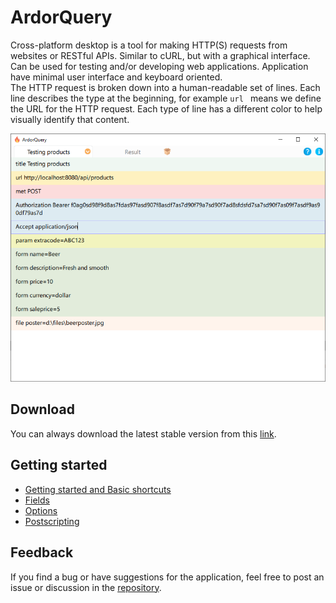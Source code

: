 # ArdorQuery

Cross-platform desktop is a tool for making HTTP(S) requests from websites or RESTful APIs. Similar to cURL, but with a graphical interface.
Can be used for testing and/or developing web applications. Application have minimal user interface and keyboard oriented.  
The HTTP request is broken down into a human-readable set of lines. Each line describes the type at the beginning, for example `url ` means we define the URL for the HTTP request.
Each type of line has a different color to help visually identify that content.

![Screenshot](images/index.png)

## Download

You can always download the latest stable version from this [link](https://github.com/trueromanus/ArdorQuery/releases/latest).

## Getting started

* [Getting started and Basic shortcuts](basicshortcuts.md)
* [Fields](commonfields.md)
* [Options](options.md)
* [Postscripting](postscripting.md)

## Feedback

If you find a bug or have suggestions for the application, feel free to post an issue or discussion in the [repository](https://github.com/trueromanus/ArdorQuery).